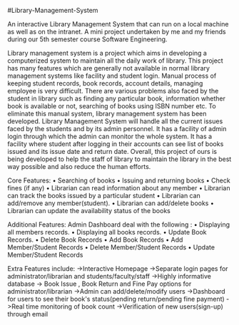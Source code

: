 #Library-Management-System


An interactive Library Management System that can run on a local machine as well as on the intranet. A mini project undertaken by me and my friends during our 5th semester course Software Engineering.

Library management system is a project which aims in developing a computerized system to maintain all the daily work of library. This project has many features which are generally not available in normal library management systems like facility and student login. Manual process of keeping student records, book records, account details, managing employee is very difficult. There are various problems also faced by the student in library such as finding any particular book, information whether book is available or not, searching of books using ISBN number etc. To eliminate this manual system, library management system has been developed. Library Management System will handle all the current issues faced by the students and by its admin personnel. It has a facility of admin login through which the admin can monitor the whole system. It has a facility where student after logging in their accounts can see list of books issued and its issue date and return date. Overall, this project of ours is being developed to help the staff of library to maintain the library in the best way possible and also reduce the human efforts.

Core Features: • Searching of books • Issuing and returning books • Check fines (if any) • Librarian can read information about any member • Librarian can track the books issued by a particular student • Librarian can add/remove any member(student). • Librarian can add/delete books • Librarian can update the availability status of the books

Additional Features: Admin Dashboard deal with the following : • Displaying all members records. • Displaying all books records. • Update Book Records. • Delete Book Records • Add Book Records • Add Member/Student Records • Delete Member/Student Records • Update Member/Student Records

Extra Features include: ->Interactive Homepage ->Separate login pages for administrator/librarian and students/faculty/staff ->Highly informative database -> Book Issue , Book Return and Fine Pay options for administrator/librarian ->Admin can add/delete/modify users ->Dashboard for users to see their book's status(pending return/pending fine payment) ->Real time monitoring of book count ->Verification of new users(sign-up) through email

